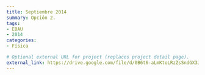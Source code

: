 ```yaml
---
title: Septiembre 2014
summary: Opción 2.
tags:
- EBAU
- 2014
categories:
- Física

# Optional external URL for project (replaces project detail page).
external_link: https://drive.google.com/file/d/0B6t6-aLmKtoLRzZsSndGX3JTUUE/view
---
```

